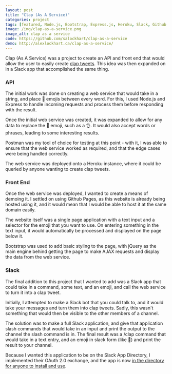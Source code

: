 ```yaml
---
layout: post
title: "Clap (As A Service)"
categories: project
tags: [featured, Node.js, Bootstrap, Express.js, Heroku, Slack, Github Pages]
image: /img/clap-as-a-service.png
image_alt: clap as a service
code: https://github.com/salockhart/clap-as-a-service
demo: http://alexlockhart.ca/clap-as-a-service/
---
```


Clap (As A Service) was a project to create an API and front end that would allow the user to easily create [clap tweets](http://knowyourmeme.com/memes/clap-emoji-%F0%9F%91%8F).  This idea was then expanded on in a Slack app that accomplished the same thing.

### API

The initial work was done on creating a web service that would take in a string, and place 👏 emojis between every word.  For this, I used Node.js and Express to handle incoming requests and process them before responding with the result.

Once the initial web service was created, it was expanded to allow for any data to replace the 👏 emoji, such as a 👌.  It would also accept words or phrases, leading to some interesting results.

Postman was my tool of choice for testing at this point - with it, I was able to ensure that the web service worked as required, and that the edge cases were being handled correctly.

The web service was deployed onto a Heroku instance, where it could be queried by anyone wanting to create clap tweets.

### Front End

Once the web service was deployed, I wanted to create a means of demoing it. I settled on using Github Pages, as this website is already being hosted using it, and it would mean that I would be able to host it at the same domain easily.

The website itself was a single page application with a text input and a selector for the emoji that you want to use.  On entering something in the text input, it would automatically be processed and displayed on the page below it.

Bootstrap was used to add basic styling to the page, with jQuery as the main engine behind getting the page to make AJAX requests and display the data from the web service.

### Slack

The final addition to this project that I wanted to add was a Slack app that could take in a command, some text, and an emoji, and call the web service to turn it into a clap tweet.

Initially, I attempted to make a Slack bot that you could talk to, and it would take your messages and turn them into clap tweets.  Sadly, this wasn't something that would then be visible to the other members of a channel.

The solution was to make a full Slack application, and give that application slash commands that would take in an input and print the output to the channel the slash command is in.  The final result was a /clap command that would take in a text entry, and an emoji in slack form (like :clap:) and print the result to your channel.

Because I wanted this application to be on the Slack App Directory, I implemented their OAuth 2.0 exchange, and the app is now [in the directory for anyone to install and use](https://slack.com/apps/A4VJNNV3P-clap-as-a-service).
